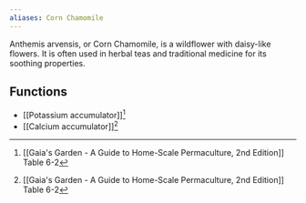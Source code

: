 ```yaml
---
aliases: Corn Chamomile
---
```

Anthemis arvensis, or Corn Chamomile, is a wildflower with daisy-like flowers. It is often used in herbal teas and traditional medicine for its soothing properties.

## Functions
- [[Potassium accumulator]][^1]
- [[Calcium accumulator]][^1]

[^1]: [[Gaia's Garden - A Guide to Home-Scale Permaculture, 2nd Edition]] Table 6-2
